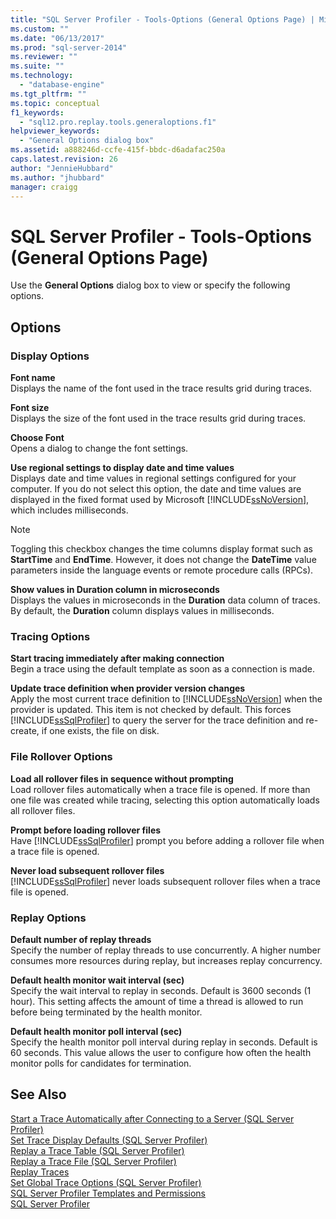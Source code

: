 ```yaml
---
title: "SQL Server Profiler - Tools-Options (General Options Page) | Microsoft Docs"
ms.custom: ""
ms.date: "06/13/2017"
ms.prod: "sql-server-2014"
ms.reviewer: ""
ms.suite: ""
ms.technology: 
  - "database-engine"
ms.tgt_pltfrm: ""
ms.topic: conceptual
f1_keywords: 
  - "sql12.pro.replay.tools.generaloptions.f1"
helpviewer_keywords: 
  - "General Options dialog box"
ms.assetid: a888246d-ccfe-415f-bbdc-d6adafac250a
caps.latest.revision: 26
author: "JennieHubbard"
ms.author: "jhubbard"
manager: craigg
---
```

# SQL Server Profiler - Tools-Options (General Options Page)
  Use the **General Options** dialog box to view or specify the following options.  
  
## Options  
  
### Display Options  
 **Font name**  
 Displays the name of the font used in the trace results grid during traces.  
  
 **Font size**  
 Displays the size of the font used in the trace results grid during traces.  
  
 **Choose Font**  
 Opens a dialog to change the font settings.  
  
 **Use regional settings to display date and time values**  
 Displays date and time values in regional settings configured for your computer. If you do not select this option, the date and time values are displayed in the fixed format used by Microsoft [!INCLUDE[ssNoVersion](../includes/ssnoversion-md.md)], which includes milliseconds.  
  
> [!NOTE]  
>  Toggling this checkbox changes the time columns display format such as **StartTime** and **EndTime**. However, it does not change the **DateTime** value parameters inside the language events or remote procedure calls (RPCs).  
  
 **Show values in Duration column in microseconds**  
 Displays the values in microseconds in the **Duration** data column of traces. By default, the **Duration** column displays values in milliseconds.  
  
### Tracing Options  
 **Start tracing immediately after making connection**  
 Begin a trace using the default template as soon as a connection is made.  
  
 **Update trace definition when provider version changes**  
 Apply the most current trace definition to [!INCLUDE[ssNoVersion](../includes/ssnoversion-md.md)] when the provider is updated. This item is not checked by default. This forces [!INCLUDE[ssSqlProfiler](../includes/sssqlprofiler-md.md)] to query the server for the trace definition and re-create, if one exists, the file on disk.  
  
### File Rollover Options  
 **Load all rollover files in sequence without prompting**  
 Load rollover files automatically when a trace file is opened. If more than one file was created while tracing, selecting this option automatically loads all rollover files.  
  
 **Prompt before loading rollover files**  
 Have [!INCLUDE[ssSqlProfiler](../includes/sssqlprofiler-md.md)] prompt you before adding a rollover file when a trace file is opened.  
  
 **Never load subsequent rollover files**  
 [!INCLUDE[ssSqlProfiler](../includes/sssqlprofiler-md.md)] never loads subsequent rollover files when a trace file is opened.  
  
### Replay Options  
 **Default number of replay threads**  
 Specify the number of replay threads to use concurrently. A higher number consumes more resources during replay, but increases replay concurrency.  
  
 **Default health monitor wait interval (sec)**  
 Specify the wait interval to replay in seconds. Default is 3600 seconds (1 hour). This setting affects the amount of time a thread is allowed to run before being terminated by the health monitor.  
  
 **Default health monitor poll interval (sec)**  
 Specify the health monitor poll interval during replay in seconds. Default is 60 seconds. This value allows the user to configure how often the health monitor polls for candidates for termination.  
  
## See Also  
 [Start a Trace Automatically after Connecting to a Server &#40;SQL Server Profiler&#41;](../tools/sql-server-profiler/start-a-trace-automatically-after-connecting-to-a-server-sql-server-profiler.md)   
 [Set Trace Display Defaults &#40;SQL Server Profiler&#41;](../tools/sql-server-profiler/set-trace-display-defaults-sql-server-profiler.md)   
 [Replay a Trace Table &#40;SQL Server Profiler&#41;](../tools/sql-server-profiler/replay-a-trace-table-sql-server-profiler.md)   
 [Replay a Trace File &#40;SQL Server Profiler&#41;](../tools/sql-server-profiler/replay-a-trace-file-sql-server-profiler.md)   
 [Replay Traces](../tools/sql-server-profiler/replay-traces.md)   
 [Set Global Trace Options &#40;SQL Server Profiler&#41;](../tools/sql-server-profiler/set-global-trace-options-sql-server-profiler.md)   
 [SQL Server Profiler Templates and Permissions](../tools/sql-server-profiler/sql-server-profiler-templates-and-permissions.md)   
 [SQL Server Profiler](../tools/sql-server-profiler/sql-server-profiler.md)  
  
  